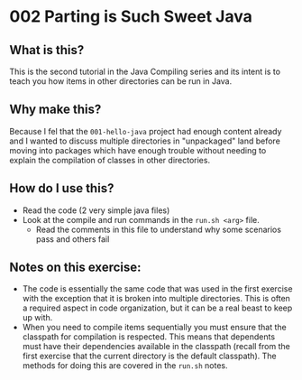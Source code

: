 # 002 Parting is Such Sweet Java 

## What is this?

This is the second tutorial in the Java Compiling series and its intent is to teach you how items in other directories can be run in Java.

## Why make this?

Because I fel that the `001-hello-java` project had enough content already and I wanted to discuss multiple directories in "unpackaged" land before moving into packages which have enough trouble without needing to explain the compilation of classes in other directories. 

## How do I use this?

- Read the code (2 very simple java files)
- Look at the compile and run commands in the `run.sh <arg>` file.
    - Read the comments in this file to understand why some scenarios pass and others fail

## Notes on this exercise:

- The code is essentially the same code that was used in the first exercise with the exception that it is broken into multiple directories. This is often a required aspect in code organization, but it can be a real beast to keep up with.
- When you need to compile items sequentially you must ensure that the classpath for compilation is respected. This means that dependents must have their dependencies available in the classpath (recall from the first exercise that the current directory is the default classpath). The methods for doing this are covered in the `run.sh` notes. 